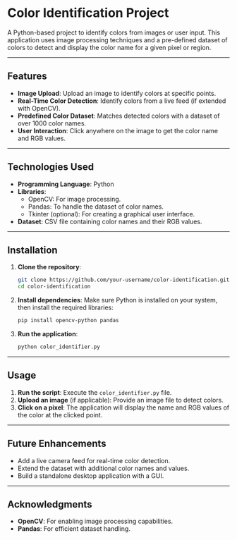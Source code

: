 # Color Identification Project

A Python-based project to identify colors from images or user input. This application uses image processing techniques and a pre-defined dataset of colors to detect and display the color name for a given pixel or region.

---

## Features
- **Image Upload**: Upload an image to identify colors at specific points.
- **Real-Time Color Detection**: Identify colors from a live feed (if extended with OpenCV).
- **Predefined Color Dataset**: Matches detected colors with a dataset of over 1000 color names.
- **User Interaction**: Click anywhere on the image to get the color name and RGB values.


---

## Technologies Used
- **Programming Language**: Python
- **Libraries**:
  - OpenCV: For image processing.
  - Pandas: To handle the dataset of color names.
  - Tkinter (optional): For creating a graphical user interface.
- **Dataset**: CSV file containing color names and their RGB values.

---

## Installation

1. **Clone the repository**:
   ```bash
   git clone https://github.com/your-username/color-identification.git
   cd color-identification
   ```

2. **Install dependencies**:
   Make sure Python is installed on your system, then install the required libraries:
   ```bash
   pip install opencv-python pandas
   ```

3. **Run the application**:
   ```bash
   python color_identifier.py
   ```

---

## Usage

1. **Run the script**: Execute the `color_identifier.py` file.
2. **Upload an image** (if applicable): Provide an image file to detect colors.
3. **Click on a pixel**: The application will display the name and RGB values of the color at the clicked point.

---

## Future Enhancements
- Add a live camera feed for real-time color detection.
- Extend the dataset with additional color names and values.
- Build a standalone desktop application with a GUI.

---

## Acknowledgments
- **OpenCV**: For enabling image processing capabilities.
- **Pandas**: For efficient dataset handling.
